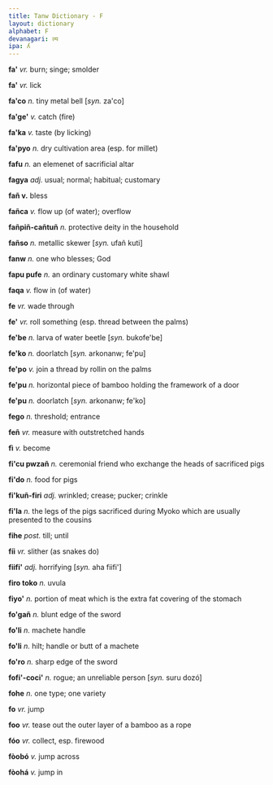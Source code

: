 ```yaml
---
title: Tanw Dictionary - F
layout: dictionary
alphabet: F
devanagari: ल्य
ipa: ʎ
---
```


__fa'__ _vr._  burn; singe; smolder  

__fa'__ _vr._  lick

__fa'co__ _n._  tiny metal bell [_syn._  za'co]

__fa'ge'__  _v._  catch (fire)

__fa'ka__ _v._  taste (by licking)    

__fa'pyo__  _n._  dry cultivation area (esp. for millet)    

__fafu__  _n._  an elemenet of sacrificial altar     

__fagya__ _adj._  usual; normal; habitual; customary   

__fañ v.__  bless     

__fañca__ _v._  flow up (of water); overflow 

__fañpiñ-cañtuñ__ _n._  protective deity in the household

__fañso__ _n._  metallic skewer [_syn._  ufañ kuti] 

__fanw__  _n._  one who blesses; God

__fapu pufe__ _n._  an ordinary customary white shawl

__faqa__  _v._  flow in (of water)

__fe__  _vr._  wade through

__fe'__ _vr._  roll something (esp. thread between the palms)

__fe'be__ _n._  larva of water beetle [_syn._  bukofe'be]

__fe'ko__ _n._  doorlatch [_syn._  arkonanw; fe'pu]

__fe'po__ _v._  join a thread by rollin on the palms

__fe'pu__ _n._  horizontal piece of bamboo holding the framework of a door  

__fe'pu__ _n._  doorlatch [_syn._  arkonanw; fe'ko]

__fego__  _n._  threshold; entrance

__feñ__ _vr._  measure with outstretched hands

__fì__  _v._  become

__fi'cu pwzañ__ _n._  ceremonial friend who exchange the heads of sacrificed pigs 

__fi'do__ _n._  food for pigs

__fi'kuñ-firi__ _adj._  wrinkled; crease; pucker; crinkle  

__fi'la__ _n._  the legs of the pigs sacrificed during Myoko which are usually presented to the cousins

__fihe__  _post._ till; until

__fíi__ _vr._  slither (as snakes do)

__fiifi'__  _adj._  horrifying  [_syn._  aha fiifi']

__firo toko__ _n._  uvula

__fiyo'__ _n._  portion of meat which is the extra fat covering of the stomach

__fo'gañ__  _n._  blunt edge of the sword

__fo'li__ _n._  machete handle

__fo'li__ _n._  hilt; handle or butt of a machete

__fo'ro__ _n._  sharp edge of the sword

__fofi'-coci'__ _n._  rogue; an unreliable person [_syn._  suru dozó]

__fohe__  _n._  one type; one variety

__fo__  _vr._  jump

__foo__ _vr._  tease out the outer layer of a bamboo as a rope

__fóo__ _vr._  collect, esp. firewood

__fòobó__ _v._  jump across

__fòohá__ _v._  jump in       
